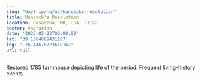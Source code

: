 ```yaml
---
slug: "daytrip/na/us/hancocks-resolution"
title: Hancock's Resolution
location: Pasadena, MD, USA, 21122
poster: Vagrarian
date: '2025-05-23T00:00:00'
lat: '39.1364669431107'
lng: '-76.44670723618162'
url: null
---
```


Restored 1785 farmhouse depicting life of the period. Frequent living-history events.

